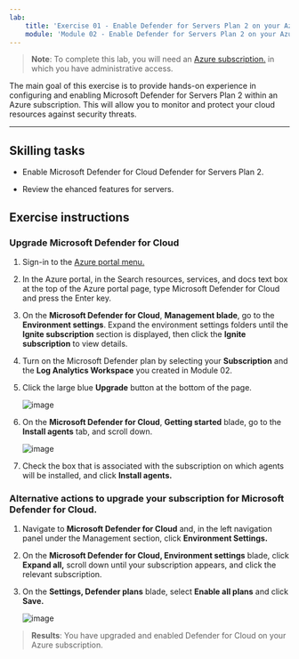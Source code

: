 ```yaml
---
lab:
    title: 'Exercise 01 - Enable Defender for Servers Plan 2 on your Azure subscription'
    module: 'Module 02 - Enable Defender for Servers Plan 2 on your Azure subscription'
---
```



>**Note**: To complete this lab, you will need an [Azure subscription.](https://azure.microsoft.com/en-us/free/?azure-portal=true) in which you have administrative access. 


The main goal of this exercise is to provide hands-on experience in configuring and enabling Microsoft Defender for Servers Plan 2 within an Azure subscription. This will allow you to monitor and protect your cloud resources against security threats. 

---

## Skilling tasks

- Enable Microsoft Defender for Cloud Defender for Servers Plan 2.
  
- Review the ehanced features for servers.

## Exercise instructions

### Upgrade Microsoft Defender for Cloud

1. Sign-in to the [Azure portal menu.](https://portal.azure.com/)

2. In the Azure portal, in the Search resources, services, and docs text box at the top of the Azure portal page, type Microsoft Defender for Cloud and press the Enter key.

3. On the **Microsoft Defender for Cloud**, **Management blade**, go to the **Environment settings**. Expand the environment settings folders until the **Ignite subscription** section is displayed, then click the **Ignite subscription** to view details.

4. Turn on the Microsoft Defender plan by selecting your **Subscription** and the **Log Analytics Workspace** you created in Module 02.

5. Click the large blue **Upgrade** button at the bottom of the page.
   
    ![image](https://github.com/MicrosoftLearning/Secure-Azure-services-and-workloads-with-Microsoft-Cloud-Security-Benchmark/assets/91347931/256bd584-b04f-4d5b-81a7-c83dd1af3b4f)
   
6. On the **Microsoft Defender for Cloud**, **Getting started** blade, go to the **Install agents** tab, and scroll down.

    ![image](https://github.com/MicrosoftLearning/Secure-Azure-services-and-workloads-with-Microsoft-Cloud-Security-Benchmark/assets/91347931/8120ec8f-23dc-4636-bc45-b415c7894b8c)

7. Check the box that is associated with the subscription on which agents will be installed, and click **Install agents.**

### Alternative actions to upgrade your subscription for Microsoft Defender for Cloud.

1. Navigate to **Microsoft Defender for Cloud** and, in the left navigation panel under the Management section, click **Environment Settings.**
   
2. On the **Microsoft Defender for Cloud, Environment settings** blade, click **Expand all,** scroll down until your subscription appears, and click the relevant subscription.

3. On the **Settings, Defender plans** blade, select **Enable all plans** and click **Save.**

   ![image](https://github.com/MicrosoftLearning/Secure-Azure-services-and-workloads-with-Microsoft-Defender-for-Cloud-regulatory-compliance-controls/assets/91347931/4b684851-98ae-4720-a3e3-afa99aab8c43)




   

   
> **Results**: You have upgraded and enabled Defender for Cloud on your Azure subscription.
